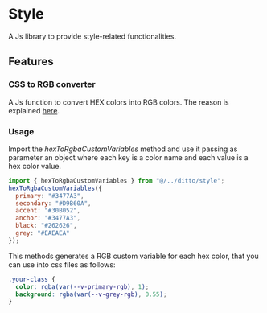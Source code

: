 # Style

A Js library to provide style-related functionalities.

## Features

### CSS to RGB converter

A Js function to convert HEX colors into RGB colors. The reason is explained [here](https://github.com/vuetifyjs/vuetify/issues/9282).

### Usage

Import the _hexToRgbaCustomVariables_ method and use it passing as parameter an object where each key is a color name and each value is a hex color value.

```js
import { hexToRgbaCustomVariables } from "@/../ditto/style";
hexToRgbaCustomVariables({
  primary: "#3477A3",
  secondary: "#D9B60A",
  accent: "#30B052",
  anchor: "#3477A3",
  black: "#262626",
  grey: "#EAEAEA"
});
```

This methods generates a RGB custom variable for each hex color, that you can use into css files as follows:

```css
.your-class {
  color: rgba(var(--v-primary-rgb), 1);
  background: rgba(var(--v-grey-rgb), 0.55);
}
```

